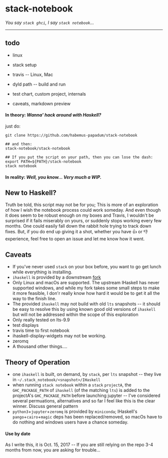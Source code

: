 # stack-notebook
_You say `stack ghci`, I say `stack notebook`..._

-----------------

## todo  
* linux
* stack setup
* travis -- Linux, Mac
* dyld path -- build and run

* test chart, custom project, internals
* caveats, markdown preview

#### In theory: _Wanna' hack around with Haskell?_

just do:

````
git clone https://github.com/habemus-papadum/stack-notebook

## and then: 
stack-notebook/stack-notebook

## If you put the script on your path, then you can lose the dash: 
export PATH=${PATH}/stack-notebook
stack notebook
````

#### In reality: _Well, you know... Very much a WIP._

## New to Haskell?
Truth be told, this script may not be for you; This is more of an exploration of how I wish the notebook process could work someday.  And even though it does seem to be robust enough on my boxes and Travis, I wouldn't be surprised if it fails miserably on yours, or suddenly stops working every few months.  One could easily fall down the rabbit hole trying to track down fixes.  But, if you do end up giving it a shot, whether you have :+1: or :-1: experience, feel free to open an issue and let me know how it went. 

## Caveats
* If you've never used `stack` on your box before, you want to go get lunch while everything is installing.
* `ihaskell` is provided by a downstream [fork](https://github.com/habemus-papadum/IHaskell)
* Only Linux and macOs are supported.  The upstream IHaskell has never supported windows, and while my fork takes some
  small steps to make it more feasible, I don'r really know how hard it would be to get it all the way to the finish line.  
* The provided `ihaskell` may not build with old `lts` snapshots -- it should be
  easy to resolve this by using known good old versions of `ihaskell` but
  will not be addressed within the scope of this exploration
* Only really tested on lts-9.9
* test displays
* travis time to first notebook
* ihaskell-display-widgets may not be working.
* zeromq  
* A thousand other things....


## Theory of Operation
* one `ihaskell` is built, on demand, by `stack`, per `lts` snapshot -- they live in
 `~/.stack_notebook/<snapshot>/IHaskell`
* when running `stack notebook` within a `stack` `projectA`,
  the `GHC_PACKAGE_PATH` of `ihaskell` (of the matching `lts`) is added to the projectA's `GHC_PACKAGE_PATH` before launching jupyter -- I've considered several permuations, alternatives and so far I feel like this is the clear winner.  Discuss general pattern 
* `python3`+`jupyter`+`zeromq` is provided by `miniconda`; IHaskell's `pango`+`cairo`+`magic` deps 
  has been replaced/removed, so macOs have to do nothing and windows users have a chance someday.  


#### Use by date
As I write this, it is Oct. 15, 2017 -- If you are still relying on the repo 3-4 months from now,
you are asking for trouble...


